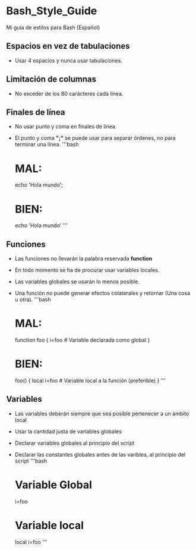 # Bash_Style_Guide
Mi guía de estilos para Bash (Español)

## Espacios en vez de tabulaciones
- Usar 4 espacios y nunca usar tabulaciones.

## Limitación de columnas
- No exceder de los 80 carácteres cada línea.

## Finales de línea
- No usar punto y coma en finales de línea.
- El punto y coma **";"** se puede usar para separar órdenes, no para terminar una línea.
'''bash
    # MAL:
    echo 'Hola mundo';

    # BIEN:
    echo 'Hola mundo'
'''

## Funciones
- Las funciones no llevarán la palabra reservada **function**
- En todo momento se ha de procurar usar variables locales.
- Las variables globales se usarán lo menos posible.
- Una función no puede generar efectos colaterales y retornar (Una cosa u otra).
'''bash
    # MAL:
    function foo {
        i=foo # Variable declarada como global
    }

    # BIEN:
    foo() {
        local i=foo # Variable local a la función (preferible)
    }
'''

## Variables
- Las variables deberán siempre que sea posible pertenecer a un ámbito local
- Usar la cantidad justa de variables globales
- Declarar variables globales al principio del script
- Declarar las constantes globales antes de las varibles, al principio del script
'''bash
    # Variable Global
    i=foo

    # Variable local
    local i=foo
'''
